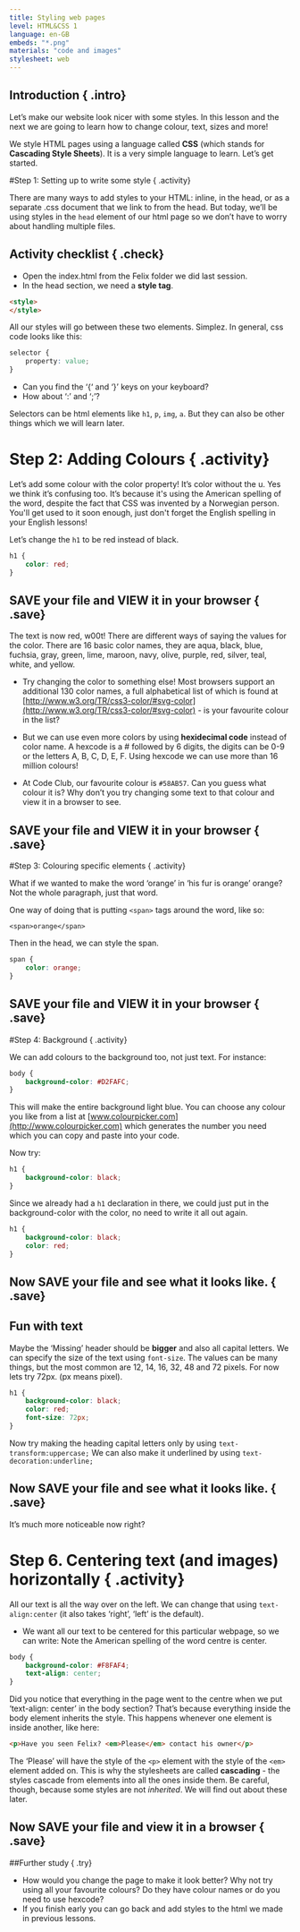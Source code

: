 ```yaml
---
title: Styling web pages
level: HTML&CSS 1
language: en-GB
embeds: "*.png"
materials: "code and images"
stylesheet: web
---
```


## Introduction { .intro}

Let’s make our website look nicer with some styles. In this lesson and the next we are going to learn how to change colour, text, sizes and more!

We style HTML pages using a language called __CSS__ (which stands for __Cascading Style Sheets__). It is a very simple language to learn. Let’s get started.

#Step 1: Setting up to write some style { .activity}

There are many ways to add styles to your HTML: inline, in the head, or as a separate .css document that we link to from the head. But today, we’ll be using styles in the `head` element of our html page so we don’t have to worry about handling multiple files.

## Activity checklist { .check}

+ Open the index.html from the Felix folder we did last session.
+ In the head section, we need a __style tag__.
```html
<style>
</style>
```
All our styles will go between these two elements. Simplez. In general, css code looks like this:

```css
selector {
	property: value;
}
```

+ Can you find the ‘{‘ and ‘}’ keys on your keyboard?
+ How about ‘:’ and ‘;’?

Selectors can be html elements like `h1`, `p`, `img`, `a`. But they can also be other things which we will learn later.

# Step 2: Adding Colours { .activity}

Let’s add some colour with the color property! It’s color without the u. Yes we think it’s confusing too. It’s because it's using the American spelling of the word, despite the fact that CSS was invented by a Norwegian person. You'll get used to it soon enough, just don't forget the English spelling in your English lessons!

Let’s change the `h1` to be red instead of black.

```css
h1 {
	color: red;
}
```

## __SAVE__ your file and __VIEW__ it in your browser { .save}

The text is now red, w00t! There are different ways of saying the values for the color. There are 16 basic color names, they are aqua, black, blue, fuchsia, gray, green, lime, maroon, navy, olive, purple, red, silver, teal, white, and yellow.

+ Try changing the color to something else!
Most browsers support an additional 130 color names, a full alphabetical list of which is found at [http://www.w3.org/TR/css3-color/#svg-color](http://www.w3.org/TR/css3-color/#svg-color) - is your favourite colour in the list?

+ But we can use even more colors by using __hexidecimal code__ instead of color name. A hexcode is a # followed by 6 digits, the digits can be 0-9 or the letters A, B, C, D, E, F. Using hexcode we can use more than 16 million colours!
+ At Code Club, our favourite colour is `#58AB57`. Can you guess what colour it is? Why don’t you try changing some text to that colour and view it in a browser to see.

## __SAVE__ your file and __VIEW__ it in your browser { .save}

#Step 3: Colouring specific elements { .activity}

What if we wanted to make the word ‘orange’ in ‘his fur is orange’ orange? Not the whole paragraph, just that word.

One way of doing that is putting `<span>` tags around the word, like so:

`<span>orange</span>`

Then in the head, we can style the span.

```css
span {
	color: orange;
}
```

## __SAVE__ your file and __VIEW__ it in your browser { .save}

#Step 4: Background { .activity}

We can add colours to the background too, not just text. For instance:

```css
body {
	background-color: #D2FAFC;
}
```

This will make the entire background light blue. You can choose any colour you like from a list at [www.colourpicker.com](http://www.colourpicker.com) which generates the number you need which you can copy and paste into your code.

Now try:

```css
h1 {
	background-color: black;
}
```

Since we already had a `h1` declaration in there, we could just put in the background-color with the color, no need to write it all out again.

```css
h1 {
	background-color: black;
	color: red;
}
```


## Now __SAVE__ your file and see what it looks like. { .save}


## Fun with text

Maybe the ‘Missing’ header should be __bigger__ and also all capital letters. We can specify the size of the text using `font-size`. The values can be many things, but the most common are 12, 14, 16, 32, 48 and 72 pixels. For now lets try 72px. (px means pixel).

```css
h1 {
    background-color: black;
    color: red;
    font-size: 72px;
}
```

Now try making the heading capital letters only by using `text-transform:uppercase;` We can also make it underlined by using `text-decoration:underline;`

## Now __SAVE__ your file and see what it looks like. { .save}

It’s much more noticeable now right?

# Step 6. Centering text (and images) horizontally { .activity}

All our text is all the way over on the left. We can change that using `text-align:center` (it also takes ‘right’, ‘left’ is the default).

+ We want all our text to be centered for this particular webpage, so we can write: Note the American spelling of the word centre is center.

```css
body {
    background-color: #F8FAF4;
    text-align: center;
}
```
Did you notice that everything in the page went to the centre when we put ‘text-align: center’ in the body section? That’s because everything inside the body element inherits the style. This happens whenever one element is inside another, like here:

```html
<p>Have you seen Felix? <em>Please</em> contact his owner</p>
```

The ‘Please’ will have the style of the `<p>` element with the style of the `<em>` element added on. This is why the stylesheets are called __cascading__ - the styles cascade from elements into all the ones inside them. Be careful, though, because some styles are not *inherited*. We will find out about these later.

## Now __SAVE__ your file and view it in a browser { .save}

##Further study { .try}

+ How would you change the page to make it look better? Why not try using all your favourite colours? Do they have colour names or do you need to use hexcode?
+ If you finish early you can go back and add styles to the html we made in previous lessons.

